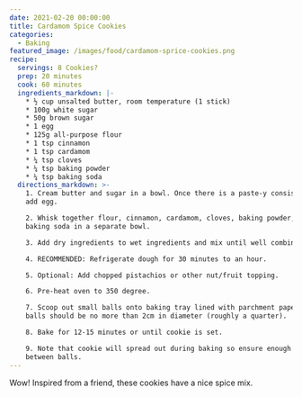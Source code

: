 ```yaml
---
date: 2021-02-20 00:00:00
title: Cardamom Spice Cookies
categories:
  - Baking
featured_image: /images/food/cardamom-sprice-cookies.png
recipe:
  servings: 8 Cookies?
  prep: 20 minutes
  cook: 60 minutes
  ingredients_markdown: |-
    * ½ cup unsalted butter, room temperature (1 stick)
    * 100g white sugar
    * 50g brown sugar
    * 1 egg
    * 125g all-purpose flour
    * 1 tsp cinnamon
    * 1 tsp cardamom
    * ¼ tsp cloves
    * ¼ tsp baking powder
    * ¼ tsp baking soda
  directions_markdown: >-
    1. Cream butter and sugar in a bowl. Once there is a paste-y consistency,
    add egg.

    2. Whisk together flour, cinnamon, cardamom, cloves, baking powder, and
    baking soda in a separate bowl.

    3. Add dry ingredients to wet ingredients and mix until well combined.

    4. RECOMMENDED: Refrigerate dough for 30 minutes to an hour.

    5. Optional: Add chopped pistachios or other nut/fruit topping.

    6. Pre-heat oven to 350 degree.

    7. Scoop out small balls onto baking tray lined with parchment paper. Cookie
    balls should be no more than 2cm in diameter (roughly a quarter).

    8. Bake for 12-15 minutes or until cookie is set.

    9. Note that cookie will spread out during baking so ensure enough space
    between balls.
---
```


Wow\! Inspired from a friend, these cookies have a nice spice mix.
